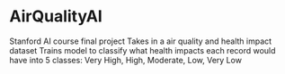 # AirQualityAI
Stanford AI course final project
Takes in a air quality and health impact dataset
Trains model to classify what health impacts each record would have into 5 classes: Very High, High, Moderate, Low, Very Low

